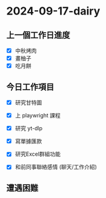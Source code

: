 # 2024-09-17-dairy

## 上一個工作日進度
- [x] 中秋烤肉
- [x] 畫柚子
- [x] 吃月餅

## 今日工作項目
- [x] 研究甘特圖
- [x] 上 playwright 課程
- [x] 研究 yt-dlp
- [x] 寫單據匯款
- [x] 研究Excel群組功能
- [x] 和前同事聯絡感情 (聊天/工作介紹)


## 遭遇困難


